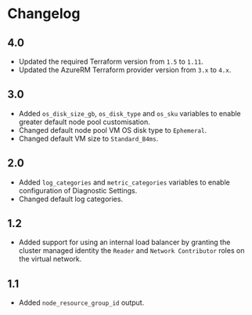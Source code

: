 # Changelog

## 4.0
* Updated the required Terraform version from `1.5` to `1.11`.
* Updated the AzureRM Terraform provider version from `3.x` to `4.x`.

## 3.0
* Added `os_disk_size_gb`, `os_disk_type` and `os_sku` variables to enable greater default node pool customisation.
* Changed default node pool VM OS disk type to `Ephemeral`.
* Changed default VM size to `Standard_B4ms`.

## 2.0
* Added `log_categories` and `metric_categories` variables to enable configuration of Diagnostic Settings.
* Changed default log categories.

## 1.2
* Added support for using an internal load balancer by granting the cluster managed identity the `Reader` and `Network Contributor` roles on the virtual network.

## 1.1
* Added `node_resource_group_id` output.
